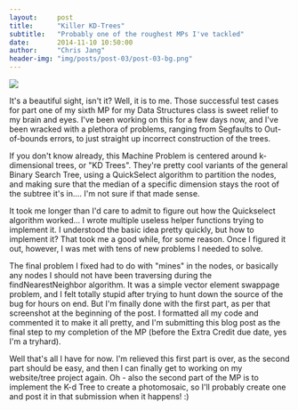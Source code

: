 ```yaml
---
layout:     post
title:      "Killer KD-Trees"
subtitle:   "Probably one of the roughest MPs I've tackled"
date:       2014-11-10 10:50:00
author:     "Chris Jang"
header-img: "img/posts/post-03/post-03-bg.png"
---
```


<img class="img-responsive" src="{{ site.baseurl }}/img/posts/post-03/post-03-monad.png" align="middle">

<p> It's a beautiful sight, isn't it? Well, it is to me. Those successful test cases for part one of my sixth MP for my Data Structures class is sweet relief to my brain and eyes. I've been working on this for a few days now, and I've been wracked with a plethora of problems, ranging from Segfaults to Out-of-bounds errors, to just straight up incorrect construction of the trees. </p>

<p> If you don't know already, this Machine Problem is centered around k-dimensional trees, or "KD Trees". They're pretty cool variants of the general Binary Search Tree, using a QuickSelect algorithm to partition the nodes, and making sure that the median of a specific dimension stays the root of the subtree it's in.... I'm not sure if that made sense. </p>

<p> It took me longer than I'd care to admit to figure out how the Quickselect algorithm worked... I wrote multiple useless helper functions trying to implement it. I understood the basic idea pretty quickly, but how to implement it? That took me a good while, for some reason. Once I figured it out, however, I was met with tens of new problems I needed to solve. </p>

<p> The final problem I fixed had to do with "mines" in the nodes, or basically any nodes I should not have been traversing during the findNearestNeighbor algorithm. It was a simple vector element swappage problem, and I felt totally stupid after trying to hunt down the source of the bug for hours on end. But I'm finally done with the first part, as per that screenshot at the beginning of the post. I formatted all my code and commented it to make it all pretty, and I'm submitting this blog post as the final step to my completion of the MP (before the Extra Credit due date, yes I'm a tryhard). </p>

<p> Well that's all I have for now. I'm relieved this first part is over, as the second part should be easy, and then I can finally get to working on my website/tree project again. Oh - also the second part of the MP is to implement the K-d Tree to create a photomosaic, so I'll probably create one and post it in that submission when it happens! :) </p>
